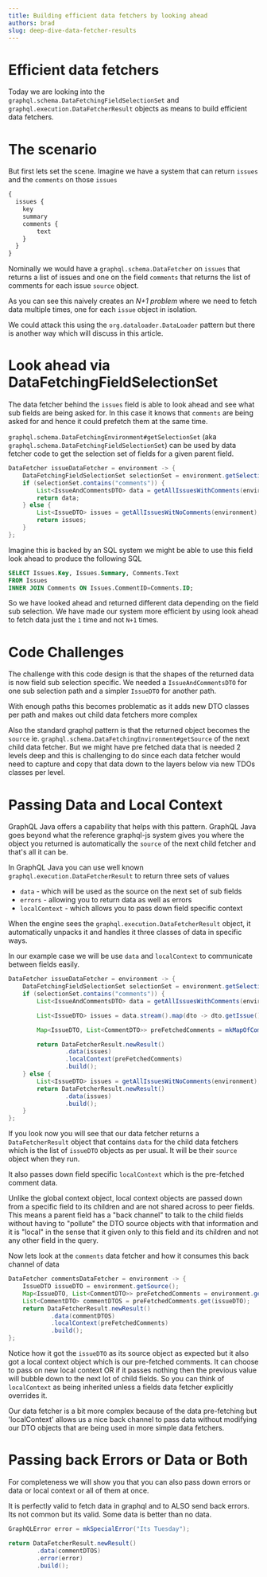 ```yaml
---
title: Building efficient data fetchers by looking ahead
authors: brad
slug: deep-dive-data-fetcher-results
---
```


# Efficient data fetchers

Today we are looking into the `graphql.schema.DataFetchingFieldSelectionSet` and `graphql.execution.DataFetcherResult` objects as means
to build efficient data fetchers.

# The scenario

But first lets set the scene. Imagine we have a system that can return `issues` and the `comments` on those `issues`

```graphql
{
  issues {
    key
    summary
    comments {
        text
    }
  }
}
```

Nominally we would have a `graphql.schema.DataFetcher` on `issues` that returns a list of issues and one on the field `comments` that returns the list of comments
for each issue `source` object.

As you can see this naively creates an *N+1 problem* where we need to fetch data multiple times, one for each `issue` object in isolation.

We could attack this using the `org.dataloader.DataLoader` pattern but there is another way which will discuss in this article.

# Look ahead via DataFetchingFieldSelectionSet

The data fetcher behind the `issues` field is able to look ahead and see what sub fields are being asked for.  In this case it knows that `comments` are being asked
for and hence it could prefetch them at the same time.

`graphql.schema.DataFetchingEnvironment#getSelectionSet` (aka `graphql.schema.DataFetchingFieldSelectionSet`) can be used by data fetcher code to get the selection set of fields for a given parent field.

```java
DataFetcher issueDataFetcher = environment -> {
    DataFetchingFieldSelectionSet selectionSet = environment.getSelectionSet();
    if (selectionSet.contains("comments")) {
        List<IssueAndCommentsDTO> data = getAllIssuesWithComments(environment, selectionSet.getFields());
        return data;
    } else {
        List<IssueDTO> issues = getAllIssuesWitNoComments(environment);
        return issues;
    }
};
```

Imagine this is backed by an SQL system we might be able to use this field look ahead to produce the following SQL

```sql
SELECT Issues.Key, Issues.Summary, Comments.Text
FROM Issues
INNER JOIN Comments ON Issues.CommentID=Comments.ID;
```

So we have looked ahead and returned different data depending on the field sub selection.  We have made our system more efficient by using look ahead
to fetch data just the `1` time and not `N+1` times.

# Code Challenges

The challenge with this code design is that the shapes of the returned data is now field sub selection specific.  We needed a `IssueAndCommentsDTO` for one sub selection
path and a simpler `IssueDTO` for another path.

With enough paths this becomes problematic as it adds new DTO classes per path and makes out child data fetchers more complex

Also the standard graphql pattern is that the returned object becomes the `source` ie. `graphql.schema.DataFetchingEnvironment#getSource` of the next child
data fetcher.  But we might have pre fetched data that is needed 2 levels deep and this is challenging to do since each data fetcher would need to capture and copy
that data down to the layers below via new TDOs classes per level.


# Passing Data and Local Context

GraphQL Java offers a capability that helps with this pattern.  GraphQL Java goes beyond what the reference graphql-js system gives you where the object you
returned is automatically the `source` of the next child fetcher and that's all it can be.

In GraphQL Java you can use well known `graphql.execution.DataFetcherResult` to return three sets of values

* `data`  - which will be used as the source on the next set of sub fields
* `errors` - allowing you to return data as well as errors
* `localContext` - which allows you to pass down field specific context

When the engine sees the `graphql.execution.DataFetcherResult` object, it automatically unpacks it and handles it three classes of data in specific ways.

In our example case we will be use `data` and `localContext` to communicate between fields easily.

```java
DataFetcher issueDataFetcher = environment -> {
    DataFetchingFieldSelectionSet selectionSet = environment.getSelectionSet();
    if (selectionSet.contains("comments")) {
        List<IssueAndCommentsDTO> data = getAllIssuesWithComments(environment, selectionSet.getFields());

        List<IssueDTO> issues = data.stream().map(dto -> dto.getIssue()).collect(toList());

        Map<IssueDTO, List<CommentDTO>> preFetchedComments = mkMapOfComments(data);

        return DataFetcherResult.newResult()
                .data(issues)
                .localContext(preFetchedComments)
                .build();
    } else {
        List<IssueDTO> issues = getAllIssuesWitNoComments(environment);
        return DataFetcherResult.newResult()
                .data(issues)
                .build();
    }
};
```

If you look now you will see that our data fetcher returns a `DataFetcherResult` object that contains `data` for the child data fetchers which is the
list of `issueDTO` objects as per usual.  It will be their `source` object when they run.

It also passes down field specific `localContext` which is the pre-fetched comment data.

Unlike the global context object, local context objects are passed down from a specific field to its children and are not shared across to peer fields.  This means
a parent field has a "back channel" to talk to the child fields without having to "pollute" the DTO source objects with that information and it is "local" in the sense
that it given only to this field and its children and not any other field in the query.

Now lets look at the `comments` data fetcher and how it consumes this back channel of data

```java
DataFetcher commentsDataFetcher = environment -> {
    IssueDTO issueDTO = environment.getSource();
    Map<IssueDTO, List<CommentDTO>> preFetchedComments = environment.getLocalContext();
    List<CommentDTO> commentDTOS = preFetchedComments.get(issueDTO);
    return DataFetcherResult.newResult()
            .data(commentDTOS)
            .localContext(preFetchedComments)
            .build();
};
```

Notice how it got the `issueDTO` as its source object as expected but it also got a local context object which is our pre-fetched comments.  It can choose
to pass on new local context OR if it passes nothing then the previous value will bubble down to the next lot of child fields.  So you can think of `localContext`
as being inherited unless a fields data fetcher explicitly overrides it.

Our data fetcher is a bit more complex because of the data pre-fetching but 'localContext' allows us a nice back channel to pass data without modifying our DTO objects
that are being used in more simple data fetchers.

# Passing back Errors or Data or Both

For completeness we will show you that you can also pass down errors or data or local context or all of them at once.

It is perfectly valid to fetch data in graphql and to ALSO send back errors.  Its not common but its valid. Some data is better than no data.

```java
GraphQLError error = mkSpecialError("Its Tuesday");

return DataFetcherResult.newResult()
        .data(commentDTOS)
        .error(error)
        .build();
```
